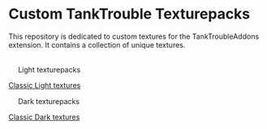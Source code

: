 # Custom TankTrouble Texturepacks
This repository is dedicated to custom textures for the TankTroubleAddons extension. It contains a collection of unique textures.
<br>
<br>
<div><img src="https://raw.githubusercontent.com/kamarov-therussiantank/custom-tanktrouble-texturepacks/refs/heads/main/tex-buttons/classic-light.png?token=GHSAT0AAAAAACZRXB7C2L6YPCQZWY5WR72IZ2GQSTA" style="width: 15px"> Light texturepacks<div/>

   [Classic Light textures](https://github.com/kamarov-therussiantank/custom-tanktrouble-texturepacks/raw/refs/heads/main/classic-light-texturepack.zip)
   
<div></div><img src="https://raw.githubusercontent.com/kamarov-therussiantank/custom-tanktrouble-texturepacks/refs/heads/main/tex-buttons/classic-dark.png?token=GHSAT0AAAAAACZRXB7DDC4K7RZCZLMQH73GZ2GQRWA" style="width: 15px"> Dark texturepacks<div/>
   
   [Classic Dark textures](https://github.com/kamarov-therussiantank/custom-tanktrouble-texturepacks/raw/refs/heads/main/classic-dark-texturepack.zip)
